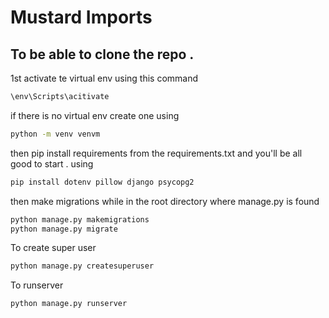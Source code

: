 # **Mustard Imports** 
## To be able to clone the repo .
1st activate te virtual env using this command
```bash
\env\Scripts\acitivate
```
if there is no virtual env create one using 
```bash
python -m venv venvm 
```
then pip install requirements from the requirements.txt and you'll be all good to start .
using 
```bash
pip install dotenv pillow django psycopg2
```
then make migrations while in the root directory where manage.py is found 
```bash
python manage.py makemigrations
python manage.py migrate 
```
To create super user
```bash
python manage.py createsuperuser 
```
To runserver
```bash
python manage.py runserver
```